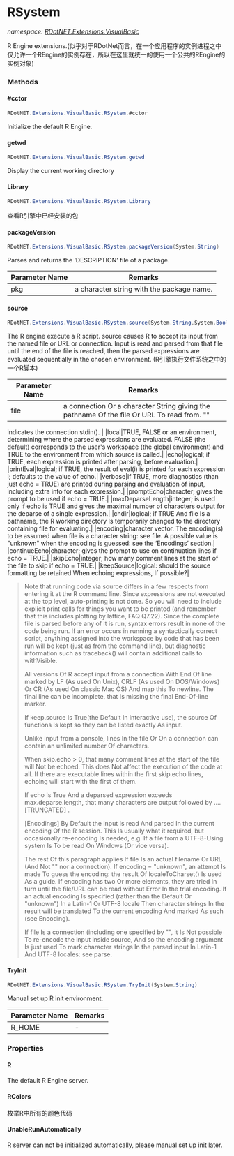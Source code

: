 ﻿# RSystem
_namespace: [RDotNET.Extensions.VisualBasic](./index.md)_

R Engine extensions.(似乎对于RDotNet而言，在一个应用程序的实例进程之中仅允许一个REngine的实例存在，所以在这里就统一的使用一个公共的REngine的实例对象)



### Methods

#### #cctor
```csharp
RDotNET.Extensions.VisualBasic.RSystem.#cctor
```
Initialize the default R Engine.

#### getwd
```csharp
RDotNET.Extensions.VisualBasic.RSystem.getwd
```
Display the current working directory

#### Library
```csharp
RDotNET.Extensions.VisualBasic.RSystem.Library
```
查看R引擎中已经安装的包

#### packageVersion
```csharp
RDotNET.Extensions.VisualBasic.RSystem.packageVersion(System.String)
```
Parses and returns the ‘DESCRIPTION’ file of a package.

|Parameter Name|Remarks|
|--------------|-------|
|pkg|a character string with the package name.|


#### source
```csharp
RDotNET.Extensions.VisualBasic.RSystem.source(System.String,System.Boolean,System.Boolean,System.Boolean,System.Boolean,System.Boolean,System.Int32,System.Boolean,System.String,System.Boolean,System.Int32,System.Boolean)
```
The R engine execute a R script. source causes R to accept its input from the named file or URL or connection.
 Input is read and parsed from that file until the end of the file is reached, then the parsed expressions are
 evaluated sequentially in the chosen environment.
 (R引擎执行文件系统之中的一个R脚本)

|Parameter Name|Remarks|
|--------------|-------|
|file|a connection Or a character String giving the pathname Of the file Or URL To read from. ""
 indicates the connection stdin().
 |
|local|TRUE, FALSE or an environment, determining where the parsed expressions are evaluated.
 FALSE (the default) corresponds to the user's workspace (the global environment) and TRUE to the environment
 from which source is called.|
|echo|logical; if TRUE, each expression is printed after parsing, before evaluation.|
|printEval|logical; if TRUE, the result of eval(i) is printed for each expression i; defaults to the value of echo.|
|verbose|if TRUE, more diagnostics (than just echo = TRUE) are printed during parsing and evaluation of input,
 including extra info for each expression.|
|promptEcho|character; gives the prompt to be used if echo = TRUE.|
|maxDeparseLength|integer; is used only if echo is TRUE and gives the maximal number of characters output for
 the deparse of a single expression.|
|chdir|logical; if TRUE And file Is a pathname, the R working directory Is temporarily changed to the
 directory containing file for evaluating.|
|encoding|character vector. The encoding(s) to be assumed when file is a character string: see file.
 A possible value is "unknown" when the encoding is guessed: see the ‘Encodings’ section.|
|continueEcho|character; gives the prompt to use on continuation lines if echo = TRUE.|
|skipEcho|integer; how many comment lines at the start of the file to skip if echo = TRUE.|
|keepSource|logical: should the source formatting be retained When echoing expressions, If possible?|

> 
>  Note that running code via source differs in a few respects from entering it at the R command line. Since expressions are not executed
>  at the top level, auto-printing is not done. So you will need to include explicit print calls for things you want to be printed
>  (and remember that this includes plotting by lattice, FAQ Q7.22). Since the complete file is parsed before any of it is run, syntax
>  errors result in none of the code being run. If an error occurs in running a syntactically correct script, anything assigned into the
>  workspace by code that has been run will be kept (just as from the command line), but diagnostic information such as traceback() will
>  contain additional calls to withVisible.
> 
>  All versions Of R accept input from a connection With End Of line marked by LF (As used On Unix), CRLF (As used On DOS/Windows) Or CR
>  (As used On classic Mac OS) And map this To newline. The final line can be incomplete, that Is missing the final End-Of-line marker.
> 
>  If keep.source Is True(the Default In interactive use), the source Of functions Is kept so they can be listed exactly As input.
> 
>  Unlike input from a console, lines In the file Or On a connection can contain an unlimited number Of characters.
> 
>  When skip.echo > 0, that many comment lines at the start of the file will Not be echoed. This does Not affect the execution of the code at all.
>  If there are executable lines within the first skip.echo lines, echoing will start with the first of them.
> 
>  If echo Is True And a deparsed expression exceeds max.deparse.length, that many characters are output followed by .... [TRUNCATED] .
> 
>  [Encodings]
>  By Default the input Is read And parsed In the current encoding Of the R session. This Is usually what it required, but occasionally re-encoding
>  Is needed, e.g. If a file from a UTF-8-Using system Is To be read On Windows (Or vice versa).
> 
>  The rest Of this paragraph applies If file Is an actual filename Or URL (And Not "" nor a connection). If encoding = "unknown", an attempt Is
>  made To guess the encoding: the result Of localeToCharset() Is used As a guide. If encoding has two Or more elements, they are tried In turn
>  until the file/URL can be read without Error In the trial encoding. If an actual encoding Is specified (rather than the Default Or "unknown")
>  In a Latin-1 Or UTF-8 locale Then character strings In the result will be translated To the current encoding And marked As such (see Encoding).
> 
>  If file Is a connection (including one specified by "", it Is Not possible To re-encode the input inside source, And so the encoding argument
>  Is just used To mark character strings In the parsed input In Latin-1 And UTF-8 locales: see parse.
>  

#### TryInit
```csharp
RDotNET.Extensions.VisualBasic.RSystem.TryInit(System.String)
```
Manual set up R init environment.

|Parameter Name|Remarks|
|--------------|-------|
|R_HOME|-|



### Properties

#### R
The default R Engine server.
#### RColors
枚举R中所有的颜色代码
#### UnableRunAutomatically
R server can not be initialized automatically, please manual set up init later.

